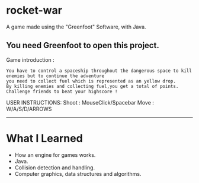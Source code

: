 # rocket-war

A game made using the "Greenfoot" Software, with Java.

You need Greenfoot to open this project.
-----------------------------------------------------------------------------------------------------------------------

Game introduction : 

	You have to control a spaceship throughout the dangerous space to kill enemies but to continue the adventure 
	you need to collect fuel which is represented as an yellow drop. 
	By killing enemies and collecting fuel,you get a total of points. 
	Challenge friends to beat your highscore !
  
USER INSTRUCTIONS: Shoot : MouseClick/Spacebar
			              Move : W/A/S/D/ARROWS

-----------------------------------------------------------------------------------------------------------------------

# What I Learned

* How an engine for games works.
* Java.
* Collision detection and handling.
* Computer graphics, data structures and algorithms.
